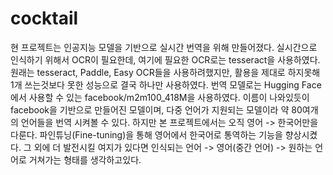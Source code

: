 # cocktail
현 프로젝트는 인공지능 모델을 기반으로 실시간 번역을 위해 만들어졌다.
실시간으로 인식하기 위해서 OCR이 필요한데, 여기에 필요한 OCR로는 tesseract을 사용하였다.
원래는 tesseract, Paddle, Easy OCR들을 사용하려했지만, 활용을 제대로 하지못해 1개 쓰는것보다 못한 성능으로 결국 하나만 사용하였다.
번역 모델로는 Hugging Face에서 사용할 수 있는 facebook/m2m100_418M을 사용하였다.
이름이 나와있듯이 facebook을 기반으로 만들어진 모델이며, 다중 언어가 지원되는 모델이라 약 80여개의 언어들을 번역 시켜볼 수 있다.
하지만 본 프로젝트에서는 오직 영어 -> 한국어만을 다룬다.
파인튜닝(Fine-tuning)을 통해 영어에서 한국어로 통역하는 기능을 향상시켰다.
그 외에 더 발전시킬 여지가 있다면 인식되는 언어 -> 영어(중간 언어) -> 원하는 언어로 거쳐가는 형태를 생각하고있다.
